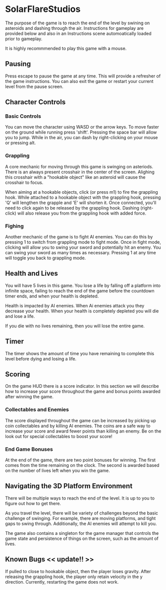 # SolarFlareStudios

The purpose of the game is to reach the end of the level by swining on asteroids
and dashing through the air. Instructions for gameplay are provided below and
also in an Instructions scene automoatically loaded prior to gameplay.

It is highly recommmended to play this game with a mouse.

## Pausing

Press escape to pause the game at any time. This will provide a refresher of the
game instructions. You can also exit the game or restart your current level from
the pause screen.

## Character Controls

### Basic Controls

You can move the character using WASD or the arrow keys. To move faster on the
ground while running press 'shift'. Pressing the space bar will allow you to
jump. While in the air, you can dash by right-clicking on your mouse or pressing
alt.

### Grappling

A core mechanic for moving through this game is swinging on asteriods. There is
an always present crosshair in the center of the screen. Alighing this crosshair
with a "hookable object" like an asteroid will cause the crosshair to focus.

When aiming at a hookable objects, click (or press m1) to fire the grappling
hook. While attached to a hookable object with the grappling hook, pressing 'Q'
will lengthen the grapple and 'E' will shorten it. Once connected, you'll need
to click again to be released by the grappling hook. Dashing (right-click) will
also release you from the grappling hook with added force.

### Fighing

Another mechanic of the game is to fight AI enemies. You can do this by pressing
1 to switch from grappling mode to fight mode. Once in fight mode, clicking will
allow you to swing your sword and potentially hit an enemy. You can swing your
sword as many times as necessary. Pressing 1 at any time will toggle you back to
grappling mode.

## Health and Lives

You will have 5 lives in this game. You lose a life by falling off a platform
into infinite space, failing to reach the end of the game before the countdown
timer ends, and when your health is depleted.

Health is impacted by AI enemies. When Ai enemies attack you they decrease your
health. When your health is completely depleted you will die and lose a life.

If you die with no lives remaining, then you will lose the entire game.

## Timer

The timer shows the amount of time you have remaining to complete this level
before dying and losing a life.

## Scoring

On the game HUD there is a score indicator. In this section we will describe how
to increase your score throughout the game and bonus points awarded after
winning the game.

### Collectables and Enemies

The score displayed throughout the game can be increased by picking up coin
collectables and by killing AI enemies. The coins are a safe way to increase
your score and award fewer points than killing an enemy. Be on the look out for
special collectables to boost your score!

### End Game Bonuses

At the end of the game, there are two point bonuses for winning. The first comes
from the time remaining on the clock. The second is awarded based on the number
of lives left when you win the game.


## Navigating the 3D Platform Environment

There will be multiple ways to reach the end of the level. It is up to you to
figure out how to get there.

As you travel the level, there will be variety of challenges beyond the basic
challenge of swinging. For example, there are moving platforms, and tight gaps
to swing through. Additionally, the AI enemies will attempt to kill you.



The game also contains a singleton for the game manager that controls the game
state and persistence of things on the screen, such as the amount of lives.



## Known Bugs << update!! >>
If pulled to close to hookable object, then the player loses gravity.
After releasing the grappling hook, the player only retain velocity in the y direction.
Currently, restarting the game does not work.
